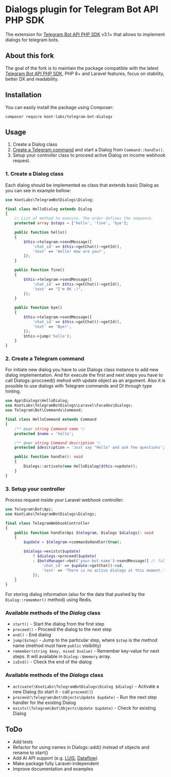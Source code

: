# Dialogs plugin for Telegram Bot API PHP SDK

The extension for [Telegram Bot API PHP SDK](https://github.com/irazasyed/telegram-bot-sdk) v3.1+ that allows to implement dialogs for telegram bots.


## About this fork

The goal of the fork is to maintain the package compatible with the latest [Telegram Bot API PHP SDK](https://github.com/irazasyed/telegram-bot-sdk),
PHP 8+ and Laravel features, focus on stability, better DX and readability.


## Installation

You can easily install the package using Composer:

```shell
composer require koot-labs/telegram-bot-dialogs
```


## Usage

1. Create a Dialog class
2. [Create a Telegram command](https://telegram-bot-sdk.readme.io/docs/commands-system) and start a Dialog from `Command::handle()`.
3. Setup your controller class to proceed active Dialog on income webhook request.


### 1. Create a Dialog class

Each dialog should be implemented as class that extends basic Dialog as you can see in example bellow:

```php
use KootLabs\TelegramBotDialogs\Dialog;

final class HelloDialog extends Dialog
{
    // List of method to execute. The order defines the sequence.
    protected array $steps = ['hello', 'fine', 'bye'];

    public function hello()
    {
        $this->telegram->sendMessage([
            'chat_id' => $this->getChat()->getId(),
            'text' => 'Hello! How are you?',
        ]);
    }

    public function fine()
    {
        $this->telegram->sendMessage([
            'chat_id' => $this->getChat()->getId(),
            'text' => "I'm OK :)",
        ]);
    }

    public function bye()
    {
        $this->telegram->sendMessage([
            'chat_id' => $this->getChat()->getId(),
            'text' => 'Bye!',
        ]);
        $this->jump('hello');
    }
}
```


### 2. Create a Telegram command

For initiate new dialog you have to use Dialogs class instance to add new dialog implementation. And for execute the first and next steps you have to call Dialogs::procceed() mehod with update object as an argument. Also it is possible to use dialogs with Telegram commands and DI through type hinting.

```php
use App\Dialogs\HelloDialog;
use KootLabs\TelegramBotDialogs\Laravel\Facades\Dialogs;
use Telegram\Bot\Commands\Command;

final class HelloCommand extends Command
{
    /** @var string Command name */
    protected $name = 'hello';

    /** @var string Command description */
    protected $description = 'Just say "Hello" and ask few questions';

    public function handle(): void
    {
        Dialogs::activate(new HelloDialog($this->update));
    }
}
```


### 3. Setup your controller

Process request inside your Laravel webhook controller:

```php
use Telegram\Bot\Api;
use KootLabs\TelegramBotDialogs\Dialogs;

final class TelegramWebhookController
{
    public function handle(Api $telegram, Dialogs $dialogs): void
    {
        $update = $telegram->commandsHandler(true);

        $dialogs->exists($update)
            ? $dialogs->proceed($update)
            : $botsManager->bot('your-bot-name')->sendMessage([ // fallback message
                'chat_id' => $update->getChat()->id,
                'text' => 'There is no active dialogs at this moment.',
            ]);
    }
}
```
For storing dialog information (also for the data that pushed by the `Dialog::remember()` method) using Redis.


### Available methods of the _Dialog_ class

- `start()` - Start the dialog from the first step
- `proceed()` - Proceed the dialog to the next step
- `end()` - End dialog
- `jump($step)` - Jump to the particular step, where `$step` is the method name (method must have `public` visibility)
- `remember(string $key, mixed $value)` - Remember key-value for next steps. It will available in `Dialog::$memory` array.
- `isEnd()` - Check the end of the dialog


### Available methods of the _Dialogs_ class

- `activate(\KootLabs\TelegramBotDialogs\Dialog $dialog)` - Activate a new Dialog (to start it - call `proceed()`)
- `proceed(\Telegram\Bot\Objects\Update $update)` - Run the next step handler for the existing Dialog
- `exists(\Telegram\Bot\Objects\Update $update)` - Check for existing Dialog


## ToDo

- Add tests
- Refactor for using names in Dialogs::add() instead of objects and rename to start()
- Add AI API support (e.g. [LUIS](https://www.luis.ai/), [Dataflow](https://cloud.google.com/dataflow))
- Make package fully Laravel-independent
- Improve documentation and examples
